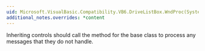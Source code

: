```yaml
---
uid: Microsoft.VisualBasic.Compatibility.VB6.DriveListBox.WndProc(System.Windows.Forms.Message@)
additional_notes.overrides: *content
---
```


<p>Inheriting controls should call the <xref href="System.Windows.Forms.Control.WndProc(System.Windows.Forms.Message@)"></xref> method for the base class to process any messages that they do not handle.</p>


